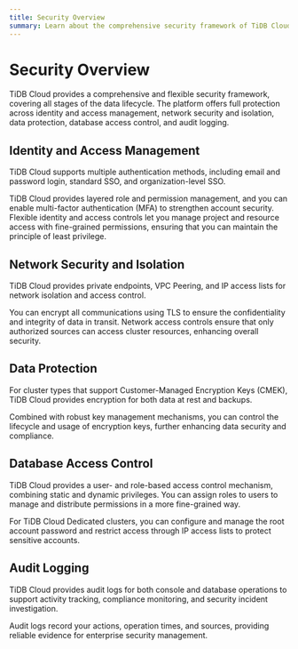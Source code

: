 ```yaml
---
title: Security Overview
summary: Learn about the comprehensive security framework of TiDB Cloud, including identity management, network isolation, data protection, access control, and auditing.
---
```


# Security Overview

TiDB Cloud provides a comprehensive and flexible security framework, covering all stages of the data lifecycle. The platform offers full protection across identity and access management, network security and isolation, data protection, database access control, and audit logging.

## Identity and Access Management

TiDB Cloud supports multiple authentication methods, including email and password login, standard SSO, and organization-level SSO.

TiDB Cloud provides layered role and permission management, and you can enable multi-factor authentication (MFA) to strengthen account security. Flexible identity and access controls let you manage project and resource access with fine-grained permissions, ensuring that you can maintain the principle of least privilege.

## Network Security and Isolation

TiDB Cloud provides private endpoints, VPC Peering, and IP access lists for network isolation and access control.

You can encrypt all communications using TLS to ensure the confidentiality and integrity of data in transit. Network access controls ensure that only authorized sources can access cluster resources, enhancing overall security.

## Data Protection

For cluster types that support Customer-Managed Encryption Keys (CMEK), TiDB Cloud provides encryption for both data at rest and backups.

Combined with robust key management mechanisms, you can control the lifecycle and usage of encryption keys, further enhancing data security and compliance.

## Database Access Control

TiDB Cloud provides a user- and role-based access control mechanism, combining static and dynamic privileges. You can assign roles to users to manage and distribute permissions in a more fine-grained way.

For TiDB Cloud Dedicated clusters, you can configure and manage the root account password and restrict access through IP access lists to protect sensitive accounts.

## Audit Logging

TiDB Cloud provides audit logs for both console and database operations to support activity tracking, compliance monitoring, and security incident investigation.

Audit logs record your actions, operation times, and sources, providing reliable evidence for enterprise security management.
